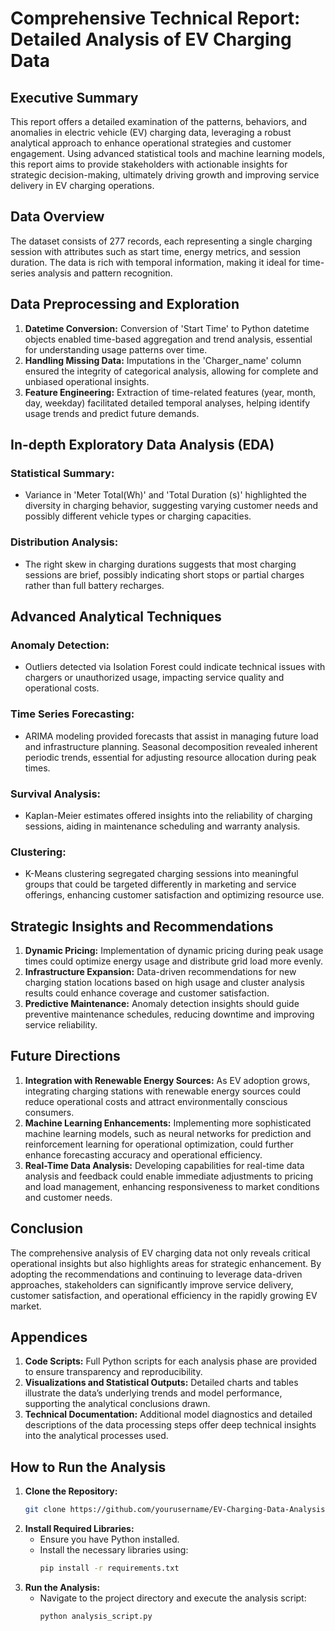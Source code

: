 

# Comprehensive Technical Report: Detailed Analysis of EV Charging Data

## Executive Summary 
This report offers a detailed examination of the patterns, behaviors, and anomalies in electric vehicle (EV) charging data, leveraging a robust analytical approach to enhance operational strategies and customer engagement. Using advanced statistical tools and machine learning models, this report aims to provide stakeholders with actionable insights for strategic decision-making, ultimately driving growth and improving service delivery in EV charging operations.

## Data Overview
The dataset consists of 277 records, each representing a single charging session with attributes such as start time, energy metrics, and session duration. The data is rich with temporal information, making it ideal for time-series analysis and pattern recognition.

## Data Preprocessing and Exploration
1. **Datetime Conversion:** Conversion of 'Start Time' to Python datetime objects enabled time-based aggregation and trend analysis, essential for understanding usage patterns over time.
2. **Handling Missing Data:** Imputations in the 'Charger_name' column ensured the integrity of categorical analysis, allowing for complete and unbiased operational insights.
3. **Feature Engineering:** Extraction of time-related features (year, month, day, weekday) facilitated detailed temporal analyses, helping identify usage trends and predict future demands.

## In-depth Exploratory Data Analysis (EDA)
### Statistical Summary:
- Variance in 'Meter Total(Wh)' and 'Total Duration (s)' highlighted the diversity in charging behavior, suggesting varying customer needs and possibly different vehicle types or charging capacities.

### Distribution Analysis:
- The right skew in charging durations suggests that most charging sessions are brief, possibly indicating short stops or partial charges rather than full battery recharges.

## Advanced Analytical Techniques
### Anomaly Detection:
- Outliers detected via Isolation Forest could indicate technical issues with chargers or unauthorized usage, impacting service quality and operational costs.

### Time Series Forecasting:
- ARIMA modeling provided forecasts that assist in managing future load and infrastructure planning. Seasonal decomposition revealed inherent periodic trends, essential for adjusting resource allocation during peak times.

### Survival Analysis:
- Kaplan-Meier estimates offered insights into the reliability of charging sessions, aiding in maintenance scheduling and warranty analysis.

### Clustering:
- K-Means clustering segregated charging sessions into meaningful groups that could be targeted differently in marketing and service offerings, enhancing customer satisfaction and optimizing resource use.

## Strategic Insights and Recommendations
1. **Dynamic Pricing:** Implementation of dynamic pricing during peak usage times could optimize energy usage and distribute grid load more evenly.
2. **Infrastructure Expansion:** Data-driven recommendations for new charging station locations based on high usage and cluster analysis results could enhance coverage and customer satisfaction.
3. **Predictive Maintenance:** Anomaly detection insights should guide preventive maintenance schedules, reducing downtime and improving service reliability.

## Future Directions
1. **Integration with Renewable Energy Sources:** As EV adoption grows, integrating charging stations with renewable energy sources could reduce operational costs and attract environmentally conscious consumers.
2. **Machine Learning Enhancements:** Implementing more sophisticated machine learning models, such as neural networks for prediction and reinforcement learning for operational optimization, could further enhance forecasting accuracy and operational efficiency.
3. **Real-Time Data Analysis:** Developing capabilities for real-time data analysis and feedback could enable immediate adjustments to pricing and load management, enhancing responsiveness to market conditions and customer needs.

## Conclusion
The comprehensive analysis of EV charging data not only reveals critical operational insights but also highlights areas for strategic enhancement. By adopting the recommendations and continuing to leverage data-driven approaches, stakeholders can significantly improve service delivery, customer satisfaction, and operational efficiency in the rapidly growing EV market.

## Appendices
1. **Code Scripts:** Full Python scripts for each analysis phase are provided to ensure transparency and reproducibility.
2. **Visualizations and Statistical Outputs:** Detailed charts and tables illustrate the data’s underlying trends and model performance, supporting the analytical conclusions drawn.
3. **Technical Documentation:** Additional model diagnostics and detailed descriptions of the data processing steps offer deep technical insights into the analytical processes used.

## How to Run the Analysis
1. **Clone the Repository:**
   ```bash
   git clone https://github.com/yourusername/EV-Charging-Data-Analysis.git
   ```
2. **Install Required Libraries:**
   - Ensure you have Python installed.
   - Install the necessary libraries using:
     ```bash
     pip install -r requirements.txt
     ```
3. **Run the Analysis:**
   - Navigate to the project directory and execute the analysis script:
     ```bash
     python analysis_script.py
     ```


